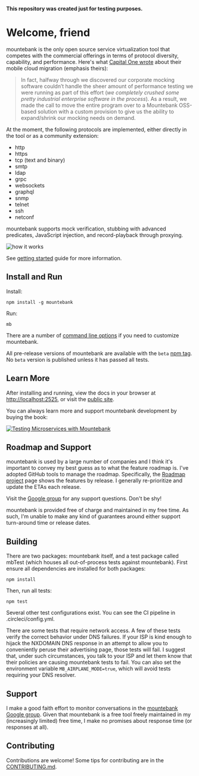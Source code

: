 **This repository was created just for testing purposes.**

# Welcome, friend

mountebank is the only open source service virtualization tool that competes with the commercial offerings
in terms of protocol diversity, capability, and performance. Here's what
[Capital One wrote](https://medium.com/capital-one-tech/moving-one-of-capital-ones-largest-customer-facing-apps-to-aws-668d797af6fc)
about their mobile cloud migration (emphasis theirs):

> In fact, halfway through we discovered our corporate mocking software couldn’t handle the
> sheer amount of performance testing we were running as part of this effort (_we completely crushed
> some pretty industrial enterprise software in the process_). As a result, we made the call to move
> the entire program over to a Mountebank OSS-based solution with a custom provision to give us the ability
> to expand/shrink our mocking needs on demand.

At the moment, the following protocols are implemented, either directly in the tool or as a community extension:

-   http
-   https
-   tcp (text and binary)
-   smtp
-   ldap
-   grpc
-   websockets
-   graphql
-   snmp
-   telnet
-   ssh
-   netconf

mountebank supports mock verification, stubbing with advanced predicates, JavaScript injection,
and record-playback through proxying.

![how it works](https://github.com/bbyars/mountebank/blob/master/src/public/images/overview.gif?raw=true)

See [getting started](https://www.mbtest.org/docs/gettingStarted) guide for more information.

## Install and Run

Install:

    npm install -g mountebank

Run:

    mb

There are a number of [command line options](https://www.mbtest.org/docs/commandLine) if you need
to customize mountebank.

All pre-release versions of mountebank are available with the `beta` [npm tag](https://www.npmjs.com/package/mountebank).
No `beta` version is published unless it has passed all tests.

## Learn More

After installing and running, view the docs in your browser at <http://localhost:2525>, or visit the
[public site](https://www.mbtest.org/).

You can always learn more and support mountebank development by buying the book:

[![Testing Microservices with Mountebank](https://github.com/bbyars/mountebank/blob/master/src/public/images/book.jpg)](https://www.manning.com/books/testing-microservices-with-mountebank?a_aid=mb&a_bid=ee3288f4)

## Roadmap and Support

mountebank is used by a large number of companies and I think it's important to convey my best guess as to what
the feature roadmap is. I've adopted GitHub tools to manage the roadmap. Specifically, the
[Roadmap project](https://github.com/bbyars/mountebank/projects/9) page shows the features by release. I generally
re-prioritize and update the ETAs each release.

Visit the [Google group](https://groups.google.com/forum/#!forum/mountebank-discuss)
for any support questions. Don't be shy!

mountebank is provided free of charge and maintained in my free time. As such, I'm unable to make any kind
of guarantees around either support turn-around time or release dates.

## Building

There are two packages: mountebank itself, and a test package called mbTest (which houses all
out-of-process tests against mountebank). First ensure all dependencies are installed for both packages:

    npm install

Then, run all tests:

    npm test

Several other test configurations exist. You can see the CI pipeline in .circleci/config.yml.

There are some tests that require network access.
A few of these tests verify the correct behavior under DNS failures. If your ISP
is kind enough to hijack the NXDOMAIN DNS response in an attempt to allow you to conveniently peruse their
advertising page, those tests will fail. I suggest that, under such circumstances, you talk to your ISP
and let them know that their policies are causing mountebank tests to fail. You can also set
the environment variable `MB_AIRPLANE_MODE=true`, which will avoid tests requiring your DNS resolver.

## Support

I make a good faith effort to monitor conversations in the [mountebank Google group](https://groups.google.com/g/mountebank-discuss).
Given that mountebank is a free tool freely maintained in my (increasingly limited) free time,
I make no promises about response time (or responses at all).

## Contributing

Contributions are welcome!
Some tips for contributing are in the [CONTRIBUTING.md](https://github.com/bbyars/mountebank/blob/master/CONTRIBUTING.md).

[npm-badge]: https://nodei.co/npm/mountebank.png?downloads=true&downloadRank=true&stars=true
[npm]: https://www.npmjs.com/package/mountebank
[codeclimate-badge]: https://codeclimate.com/github/bbyars/mountebank/badges/gpa.svg
[codeclimate]: https://codeclimate.com/github/bbyars/mountebank
[codeclimate-coverage-badge]: https://codeclimate.com/github/bbyars/mountebank/badges/coverage.svg
[codeclimate-coverage]: https://codeclimate.com/github/bbyars/mountebank/coverage
